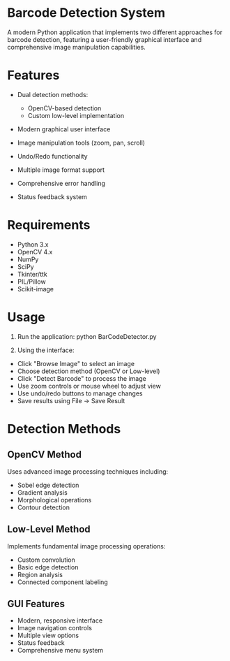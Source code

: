 # Barcode Detection System

A modern Python application that implements two different approaches for barcode detection, featuring a user-friendly graphical interface and comprehensive image manipulation capabilities.

# Features

- Dual detection methods:
    - OpenCV-based detection
    - Custom low-level implementation

- Modern graphical user interface
- Image manipulation tools (zoom, pan, scroll)
- Undo/Redo functionality
- Multiple image format support
- Comprehensive error handling
- Status feedback system

# Requirements

- Python 3.x
- OpenCV 4.x
- NumPy
- SciPy
- Tkinter/ttk
- PIL/Pillow
- Scikit-image

# Usage

1. Run the application:
    python BarCodeDetector.py

2. Using the interface:
- Click "Browse Image" to select an image
- Choose detection method (OpenCV or Low-level)
- Click "Detect Barcode" to process the image
- Use zoom controls or mouse wheel to adjust view
- Use undo/redo buttons to manage changes
- Save results using File → Save Result

# Detection Methods

## OpenCV Method

Uses advanced image processing techniques including:
- Sobel edge detection
- Gradient analysis
- Morphological operations
- Contour detection

## Low-Level Method

Implements fundamental image processing operations:
- Custom convolution
- Basic edge detection
- Region analysis
- Connected component labeling

## GUI Features

- Modern, responsive interface
- Image navigation controls
- Multiple view options
- Status feedback
- Comprehensive menu system
